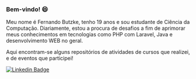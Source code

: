 ### Bem-vindo! 😄

Meu nome é Fernando Butzke, tenho 19 anos e sou estudante de Ciência da Computação. Diariamente, estou a procura de desafios a fim de aprimorar meus conhecimentos em tecnologias como PHP com Laravel, Java e desenvolvimento WEB no geral.

Aqui encontram-se alguns repositórios de atividades de cursos que realizei, e de eventos que participei!



[![Linkedin Badge](https://img.shields.io/badge/-LinkedIn-blue?style=flat-square&logo=Linkedin&logoColor=white&link=https://www.linkedin.com/in/fernandobutzke)](https://www.linkedin.com/in/fernandobutzke)

<!--
**nandobutzke/nandobutzke** is a ✨ _special_ ✨ repository because its `README.md` (this file) appears on your GitHub profile.

Here are some ideas to get you started:

- 🔭 I’m currently working on ...
- 🌱 I’m currently learning ...
- 👯 I’m looking to collaborate on ...
- 🤔 I’m looking for help with ...
- 💬 Ask me about ...
- 📫 How to reach me: ...
- 😄 Pronouns: ...
- ⚡ Fun fact: ...
-->
